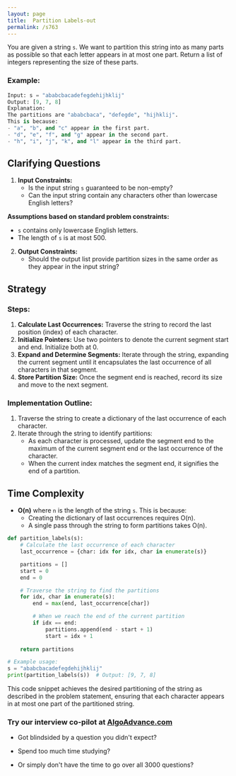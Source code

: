 ```yaml
---
layout: page
title:  Partition Labels-out
permalink: /s763
---
```


You are given a string `s`. We want to partition this string into as many parts as possible so that each letter appears in at most one part. Return a list of integers representing the size of these parts.

### Example:
```python
Input: s = "ababcbacadefegdehijhklij"
Output: [9, 7, 8]
Explanation:
The partitions are "ababcbaca", "defegde", "hijhklij".
This is because:
- "a", "b", and "c" appear in the first part.
- "d", "e", "f", and "g" appear in the second part.
- "h", "i", "j", "k", and "l" appear in the third part.
```

## Clarifying Questions
1. **Input Constraints:**
   - Is the input string `s` guaranteed to be non-empty?
   - Can the input string contain any characters other than lowercase English letters?

**Assumptions based on standard problem constraints:**
- `s` contains only lowercase English letters.
- The length of `s` is at most 500.

2. **Output Constraints:**
   - Should the output list provide partition sizes in the same order as they appear in the input string?

## Strategy

### Steps:
1. **Calculate Last Occurrences:** Traverse the string to record the last position (index) of each character.
2. **Initialize Pointers:** Use two pointers to denote the current segment start and end. Initialize both at 0.
3. **Expand and Determine Segments:** Iterate through the string, expanding the current segment until it encapsulates the last occurrence of all characters in that segment.
4. **Store Partition Size:** Once the segment end is reached, record its size and move to the next segment.

### Implementation Outline:
1. Traverse the string to create a dictionary of the last occurrence of each character.
2. Iterate through the string to identify partitions:
   - As each character is processed, update the segment end to the maximum of the current segment end or the last occurrence of the character.
   - When the current index matches the segment end, it signifies the end of a partition.

## Time Complexity
- **O(n)** where `n` is the length of the string `s`. This is because:
  - Creating the dictionary of last occurrences requires O(n).
  - A single pass through the string to form partitions takes O(n).

```python
def partition_labels(s):
    # Calculate the last occurrence of each character
    last_occurrence = {char: idx for idx, char in enumerate(s)}

    partitions = []
    start = 0
    end = 0

    # Traverse the string to find the partitions
    for idx, char in enumerate(s):
        end = max(end, last_occurrence[char])

        # When we reach the end of the current partition
        if idx == end:
            partitions.append(end - start + 1)
            start = idx + 1
    
    return partitions

# Example usage:
s = "ababcbacadefegdehijhklij"
print(partition_labels(s))  # Output: [9, 7, 8]
```

This code snippet achieves the desired partitioning of the string as described in the problem statement, ensuring that each character appears in at most one part of the partitioned string.


### Try our interview co-pilot at [AlgoAdvance.com](https://algoAdvance.com)

- Got blindsided by a question you didn't expect?

- Spend too much time studying?

- Or simply don't have the time to go over all 3000 questions?

